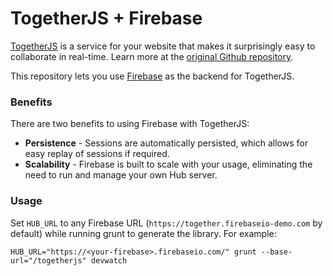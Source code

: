 TogetherJS + Firebase
=====================

[TogetherJS](http://togetherjs.com) is a service for your website that makes it surprisingly easy to collaborate in real-time.
Learn more at the [original Github repository](https://github.com/mozilla/togetherjs).

This repository lets you use <a href="http://firebase.com/" target="_blank">Firebase</a> as the backend for TogetherJS.

### Benefits
There are two benefits to using Firebase with TogetherJS:

* <strong>Persistence</strong> - Sessions are automatically persisted, which allows for easy replay of sessions if required.
* <strong>Scalability</strong> - Firebase is built to scale with your usage, eliminating the need to run and manage your own Hub server.

### Usage
Set `HUB_URL` to any Firebase URL (`https://together.firebaseio-demo.com` by default) while running grunt
to generate the library. For example:

    HUB_URL="https://<your-firebase>.firebaseio.com/" grunt --base-url="/togetherjs" devwatch
